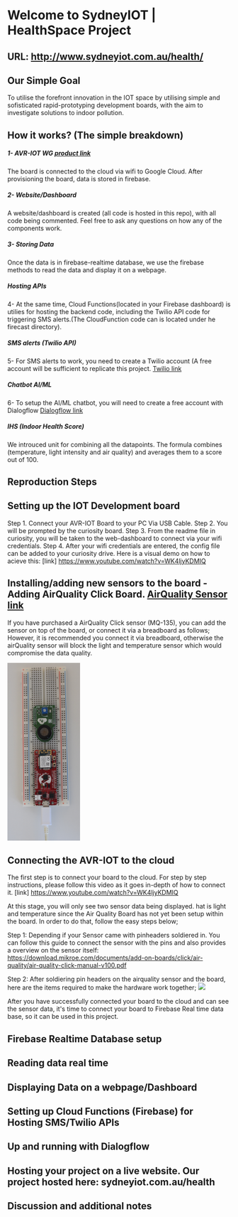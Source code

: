 # Welcome to SydneyIOT | HealthSpace Project 
## URL: http://www.sydneyiot.com.au/health/

## Our Simple Goal

To utilise the forefront innovation in the IOT space by utilising simple and sofisticated rapid-prototyping development boards, with the aim to investigate solutions to indoor pollution.

## How it works? (The simple breakdown)

##### 1- AVR-IOT WG <a href="https://www.microchip.com/developmenttools/ProductDetails/AC164160">product link</a>
The board is connected to the cloud via wifi to Google Cloud. After provisioning the board, data is stored in firebase.
##### 2- Website/Dashboard
A website/dashboard is created (all code is hosted in this repo), with all code being commented. Feel free to ask any questions on how any of the components work.
##### 3- Storing Data
Once the data is in firebase-realtime database, we use the firebase methods to read the data and display it on a webpage.
##### Hosting APIs
4- At the same time, Cloud Functions(located in your Firebase dashboard) is utilies for hosting the backend code, including the Twilio API code for triggering SMS alerts.(The CloudFunction code can is located under he firecast directory).
##### SMS alerts (Twilio API)
5- For SMS alerts to work, you need to create a Twilio account (A free account will be sufficient to replicate this project. <a href="https://www.twilio.com">Twilio link</a>
##### Chatbot AI/ML
6- To setup the AI/ML chatbot, you will need to create a free account with Dialogflow <a href="https://dialogflow.com/">Dialogflow link</a>
##### IHS (Indoor Health Score)
We introuced unit for combining all the datapoints. The formula combines (temperature, light intensity and air quality) and averages them to a score out of 100.

## Reproduction Steps

## Setting up the IOT Development board

Step 1. Connect your AVR-IOT Board to your PC Via USB Cable. 
Step 2. You will be prompted by the curiosity board.
Step 3. From the readme file in curiosity, you will be taken to the web-dashboard to connect via your wifi credentials.
Step 4. After your wifi credentials are entered, the config file can be added to your curiosity drive.
Here is a visual demo on how to acieve this: [link] https://www.youtube.com/watch?v=WK4ljyKDMIQ

## Installing/adding new sensors to the board - Adding AirQuality Click Board. <a href="https://www.mikroe.com/air-quality-click">AirQuality Sensor link</a>
If you have purchased a AirQuality Click sensor (MQ-135), you can add the sensor on top of the board, or connect it via a breadboard as follows; However, it is recommended you connect it via breadboard, otherwise the airQuality sensor will block the light and temperature sensor which would compromise the data quality.

<img src="https://raw.githubusercontent.com/agronc/sydneyiot/master/screenshots/AVR-IOTsetup.png?token=AQScVwljUJi-YUZQ1Vpt6qTIfEAqzNYxks5cqePlwA%3D%3D" height="400">

## Connecting the AVR-IOT to the cloud
The first step is to connect your board to the cloud. For step by step instructions, please follow this video as it goes in-depth of how to connect it. [link] https://www.youtube.com/watch?v=WK4ljyKDMIQ

At this stage, you will only see two sensor data being displayed. hat is light and temperature since the Air Quality Board has not yet been setup within the board. In order to do that, follow the easy steps below;

Step 1: Depending if your Sensor came with pinheaders soldiered in. You can follow this guide to connect the sensor with the pins and also provides a overview on the sensor itself: https://download.mikroe.com/documents/add-on-boards/click/air-quality/air-quality-click-manual-v100.pdf

Step 2: After soldiering pin headers on the airquality sensor and the board, here are the items required to make the hardware work together;
<img src="https://raw.githubusercontent.com/agronc/sydneyiot/master/screenshots/sydney-iot-hardware.png?token=AQScVxM5uYkwmb9pIml3fqcr7I-Hdxq3ks5cqedxwA%3D%3D" height="400">


After you have successfully connected your board to the cloud and can see the sensor data, it's time to connect your board to Firebase Real time data base, so it can be used in this project.

## Firebase Realtime Database setup

## Reading data real time

## Displaying Data on a webpage/Dashboard

## Setting up Cloud Functions (Firebase) for Hosting SMS/Twilio APIs

## Up and running with Dialogflow

## Hosting your project on a live website. Our project hosted here: sydneyiot.com.au/health

## Discussion and additional notes




